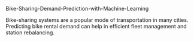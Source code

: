 Bike-Sharing-Demand-Prediction-with-Machine-Learning

Bike-sharing systems are a popular mode of transportation in many cities. Predicting bike rental demand can help in efficient fleet management and station rebalancing.


